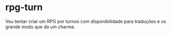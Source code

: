 # rpg-turn
Vou tentar criar um RPG por turnos com disponibilidade para traduções e os grande mods que da um charme.

